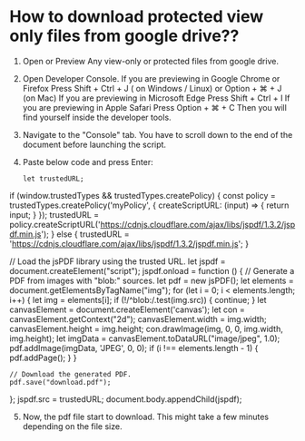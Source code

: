 # How to download protected view only files from google drive??

1. Open or Preview Any view-only or protected files from google drive.

2. Open Developer Console.
    If you are previewing in Google Chrome or Firefox
    Press Shift + Ctrl + J ( on Windows / Linux) or Option + ⌘  + J (on Mac)
    If you are previewing in Microsoft Edge 
    Press Shift + Ctrl + I 
    If you are previewing in Apple Safari
    Press Option + ⌘ + C
    Then you will find yourself inside the developer tools.
    
3.  Navigate to the "Console" tab. You have to scroll down to the end of the document before launching the script.

4.  Paste below code and press Enter:

        let trustedURL;
if (window.trustedTypes && trustedTypes.createPolicy) {
    const policy = trustedTypes.createPolicy('myPolicy', {
        createScriptURL: (input) => {
            return input;
        }
    });
    trustedURL = policy.createScriptURL('https://cdnjs.cloudflare.com/ajax/libs/jspdf/1.3.2/jspdf.min.js');
} else {
    trustedURL = 'https://cdnjs.cloudflare.com/ajax/libs/jspdf/1.3.2/jspdf.min.js';
}

// Load the jsPDF library using the trusted URL.
let jspdf = document.createElement("script");
jspdf.onload = function () {
    // Generate a PDF from images with "blob:" sources.
    let pdf = new jsPDF();
    let elements = document.getElementsByTagName("img");
    for (let i = 0; i < elements.length; i++) {
        let img = elements[i];
        if (!/^blob:/.test(img.src)) {
            continue;
        }
        let canvasElement = document.createElement('canvas');
        let con = canvasElement.getContext("2d");
        canvasElement.width = img.width;
        canvasElement.height = img.height;
        con.drawImage(img, 0, 0, img.width, img.height);
        let imgData = canvasElement.toDataURL("image/jpeg", 1.0);
        pdf.addImage(imgData, 'JPEG', 0, 0);
        if (i !== elements.length - 1) {
            pdf.addPage();
        }
    }

    // Download the generated PDF.
    pdf.save("download.pdf");
};
jspdf.src = trustedURL;
document.body.appendChild(jspdf);

5. Now, the pdf file start to download. This might take a few minutes depending on the file size.
